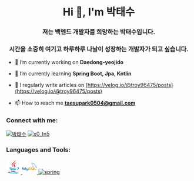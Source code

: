 <h1 align="center">Hi 👋, I'm 박태수</h1>
<h3 align="center">저는 백엔드 개발자를 희망하는 박태수입니다.</h3> 
<h3 align="center">시간을 소중히 여기고 하루하루 나날이 성장하는 개발자가 되고 싶습니다.</h3>

- 🔭 I’m currently working on **Daedong-yeojido**

- 🌱 I’m currently learning **Spring Boot, Jpa, Kotlin**

- 📝 I regularly write articles on [https://velog.io/@troy96475/posts](https://velog.io/@troy96475/posts)

- 📫 How to reach me **taesupark0504@gmail.com**

<h3 align="left">Connect with me:</h3>
<p align="left">
<a href="https://linkedin.com/in/박태수" target="blank"><img align="center" src="https://raw.githubusercontent.com/rahuldkjain/github-profile-readme-generator/master/src/images/icons/Social/linked-in-alt.svg" alt="박태수" height="30" width="40" /></a>
<a href="https://instagram.com/x0_tn5" target="blank"><img align="center" src="https://raw.githubusercontent.com/rahuldkjain/github-profile-readme-generator/master/src/images/icons/Social/instagram.svg" alt="x0_tn5" height="30" width="40" /></a>
</p>

<h3 align="left">Languages and Tools:</h3>
<p align="left"> <a href="https://www.java.com" target="_blank" rel="noreferrer"> <img src="https://raw.githubusercontent.com/devicons/devicon/master/icons/java/java-original.svg" alt="java" width="40" height="40"/> </a> <a href="https://www.mysql.com/" target="_blank" rel="noreferrer"> <img src="https://raw.githubusercontent.com/devicons/devicon/master/icons/mysql/mysql-original-wordmark.svg" alt="mysql" width="40" height="40"/> </a> <a href="https://spring.io/" target="_blank" rel="noreferrer"> <img src="https://www.vectorlogo.zone/logos/springio/springio-icon.svg" alt="spring" width="40" height="40"/> </a> </p>
